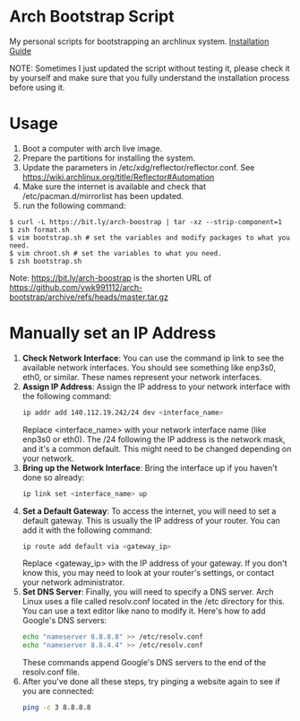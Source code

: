 # Arch Bootstrap Script

My personal scripts for bootstrapping an archlinux system. [Installation Guide](https://leomao.github.io/2017/09/archlinux-install-note/#%E5%89%8D%E7%BD%AE%E4%BD%9C%E6%A5%AD)


NOTE: Sometimes I just updated the script without testing it,
please check it by yourself and make sure that you fully understand
the installation process before using it.

# Usage
1. Boot a computer with arch live image.
2. Prepare the partitions for installing the system.
3. Update the parameters in /etc/xdg/reflector/reflector.conf.
   See https://wiki.archlinux.org/title/Reflector#Automation
4. Make sure the internet is available and check that /etc/pacman.d/mirrorlist
   has been updated.
5. run the following command:
```console
$ curl -L https://bit.ly/arch-boostrap | tar -xz --strip-component=1
$ zsh format.sh
$ vim bootstrap.sh # set the variables and modify packages to what you need.
$ vim chroot.sh # set the variables to what you need.
$ zsh bootstrap.sh
```

Note:
https://bit.ly/arch-boostrap is the shorten URL of https://github.com/ywk991112/arch-bootstrap/archive/refs/heads/master.tar.gz

# Manually set an IP Address
1. **Check Network Interface**: You can use the command ip link to see the available network interfaces. You should see something like enp3s0, eth0, or similar. These names represent your network interfaces.
2. **Assign IP Address**: Assign the IP address to your network interface with the following command:  
    ```bash
    ip addr add 140.112.19.242/24 dev <interface_name>
    ```
   Replace <interface_name> with your network interface name (like enp3s0 or eth0). The /24 following the IP address is the network mask, and it's a common default. This might need to be changed depending on your network.
3. **Bring up the Network Interface**: Bring the interface up if you haven't done so already:
    ```bash
    ip link set <interface_name> up
    ```
4. **Set a Default Gateway**: To access the internet, you will need to set a default gateway. This is usually the IP address of your router. You can add it with the following command:
    ```bash
    ip route add default via <gateway_ip>
    ```
   Replace <gateway_ip> with the IP address of your gateway. If you don't know this, you may need to look at your router's settings, or contact your network administrator.
5. **Set DNS Server**: Finally, you will need to specify a DNS server. Arch Linux uses a file called resolv.conf located in the /etc directory for this. You can use a text editor like nano to modify it. Here's how to add Google's DNS servers:
    ```bash
    echo "nameserver 8.8.8.8" >> /etc/resolv.conf
    echo "nameserver 8.8.4.4" >> /etc/resolv.conf
    ```
   These commands append Google's DNS servers to the end of the resolv.conf file.
6. After you've done all these steps, try pinging a website again to see if you are connected:
    ```bash
    ping -c 3 8.8.8.8
    ```

